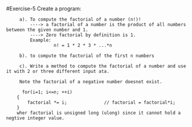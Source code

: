 #Exercise-5
Create a program:
         
         a). To compute the factorial of a number (n!)! 
             ----> a factorial of a number is the product of all numbers between the given number and 1.
             ----> Zero factorial by definition is 1.
             Example:
                      n! = 1 * 2 * 3 * ...*n
            
         b). to compute the factorial of the first n numbers

         c). Write a method to compute the factorial of a number and use it with 2 or three different input ata.

         Note the factorial of a negative number doesnot exist.

          for(i=1; i<=n; ++i)
        {
            factorial *= i;              // factorial = factorial*i;
        }
        wher factorial is unsigned long (ulong) since it cannot hold a negtive integer value.
